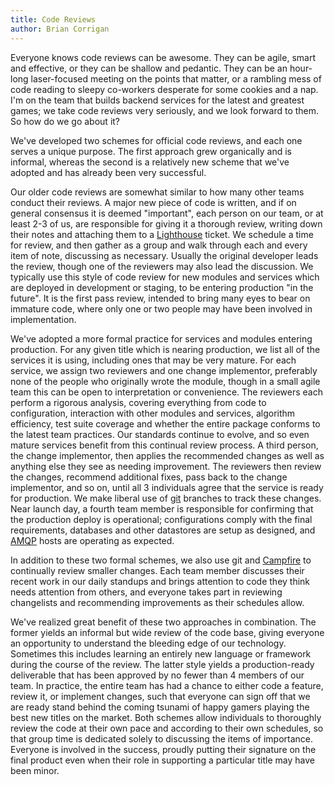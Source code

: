 ```yaml
---
title: Code Reviews
author: Brian Corrigan
---
```

Everyone knows code reviews can be awesome. They can be agile, smart and effective, or they can be shallow and pedantic. They can be an hour-long laser-focused meeting on the points that matter, or a rambling mess of code reading to sleepy co-workers desperate for some cookies and a nap. I'm on the team that builds backend services for the latest and greatest games; we take code reviews very seriously, and we look forward to them. So how do we go about it?



 We've developed two schemes for official code reviews, and each one serves a unique purpose. The first approach grew organically and is informal, whereas the second is a relatively new scheme that we've adopted and has already been very successful.

 Our older code reviews are somewhat similar to how many other teams conduct their reviews. A major new piece of code is written, and if on general consensus it is deemed "important", each person on our team, or at least 2-3 of us, are responsible for giving it a thorough review, writing down their notes and attaching them to a [Lighthouse](http://lighthouseapp.com/) ticket. We schedule a time for review, and then gather as a group and walk through each and every item of note, discussing as necessary. Usually the original developer leads the review, though one of the reviewers may also lead the discussion. We typically use this style of code review for new modules and services which are deployed in development or staging, to be entering production "in the future". It is the first pass review, intended to bring many eyes to bear on immature code, where only one or two people may have been involved in implementation.

 We've adopted a more formal practice for services and modules entering production. For any given title which is nearing production, we list all of the services it is using, including ones that may be very mature. For each service, we assign two reviewers and one change implementor, preferably none of the people who originally wrote the module, though in a small agile team this can be open to interpretation or convenience. The reviewers each perform a rigorous analysis, covering everything from code to configuration, interaction with other modules and services, algorithm efficiency, test suite coverage and whether the entire package conforms to the latest team practices. Our standards continue to evolve, and so even mature services benefit from this continual review process. A third person, the change implementor, then applies the recommended changes as well as anything else they see as needing improvement. The reviewers then review the changes, recommend additional fixes, pass back to the change implementor, and so on, until all 3 individuals agree that the service is ready for production. We make liberal use of [git](http://git-scm.com/) branches to track these changes. Near launch day, a fourth team member is responsible for confirming that the production deploy is operational; configurations comply with the final requirements, databases and other datastores are setup as designed, and [AMQP](http://www.rabbitmq.com/) hosts are operating as expected.

 In addition to these two formal schemes, we also use git and [Campfire](http://campfirenow.com/) to continually review smaller changes. Each team member discusses their recent work in our daily standups and brings attention to code they think needs attention from others, and everyone takes part in reviewing changelists and recommending improvements as their schedules allow.

 We've realized great benefit of these two approaches in combination. The former yields an informal but wide review of the code base, giving everyone an opportunity to understand the bleeding edge of our technology. Sometimes this includes learning an entirely new language or framework during the course of the review. The latter style yields a production-ready deliverable that has been approved by no fewer than 4 members of our team. In practice, the entire team has had a chance to either code a feature, review it, or implement changes, such that everyone can sign off that we are ready stand behind the coming tsunami of happy gamers playing the best new titles on the market. Both schemes allow individuals to thoroughly review the code at their own pace and according to their own schedules, so that group time is dedicated solely to discussing the items of importance. Everyone is involved in the success, proudly putting their signature on the final product even when their role in supporting a particular title may have been minor.
